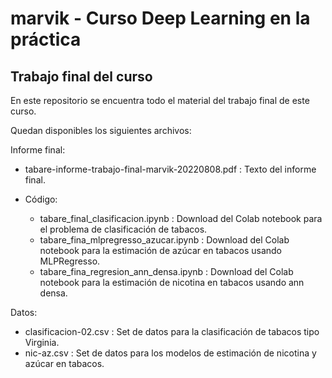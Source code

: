 # marvik - Curso Deep Learning en la práctica

## Trabajo final del curso

En este repositorio se encuentra todo el material del trabajo final de este curso.

Quedan disponibles los siguientes archivos:

Informe final: 
  - tabare-informe-trabajo-final-marvik-20220808.pdf : Texto del informe final.

- Código:
  - tabare_final_clasificacion.ipynb      : Download del Colab notebook para el problema de clasificación de tabacos.
  - tabare_fina_mlpregresso_azucar.ipynb  : Download del Colab notebook para la estimación de azúcar en tabacos usando MLPRegresso.
  - tabare_fina_regresion_ann_densa.ipynb : Download del Colab notebook para la estimación de nicotina en tabacos usando ann densa.

Datos:
  - clasificacion-02.csv : Set de datos para la clasificación de tabacos tipo Virginia.
  - nic-az.csv           : Set de datos para los modelos de estimación de nicotina y azúcar en tabacos.
